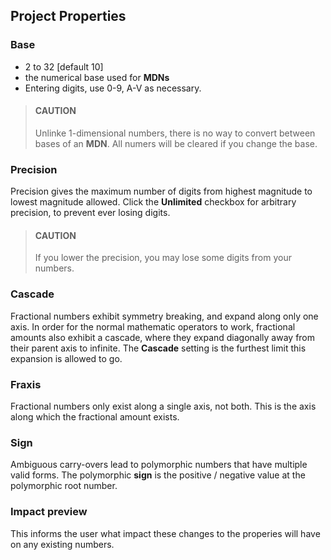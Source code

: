 ## Project Properties

### Base
* 2 to 32 [default 10]
* the numerical base used for **MDNs**
* Entering digits, use 0-9, A-V as necessary.

>#### CAUTION
>Unlinke 1-dimensional numbers, there is no way to convert between bases of an **MDN**.  All numers will be cleared if you change the base.

### Precision

Precision gives the maximum number of digits from highest magnitude to lowest magnitude allowed.  Click the **Unlimited** checkbox for arbitrary precision, to prevent ever losing digits.

>#### CAUTION
>If you lower the precision, you may lose some digits from your numbers.

### Cascade

Fractional numbers exhibit symmetry breaking, and expand along only one axis.  In order for the normal mathematic operators to work, fractional amounts also exhibit a cascade, where they expand diagonally away from their parent axis to infinite.  The **Cascade** setting is the furthest limit this expansion is allowed to go.

### Fraxis

Fractional numbers only exist along a single axis, not both.  This is the axis along which the fractional amount exists.

### Sign

Ambiguous carry-overs lead to polymorphic numbers that have multiple valid forms.  The polymorphic **sign** is the positive / negative value at the polymorphic root number.

### Impact preview

This informs the user what impact these changes to the properies will have on any existing numbers.
